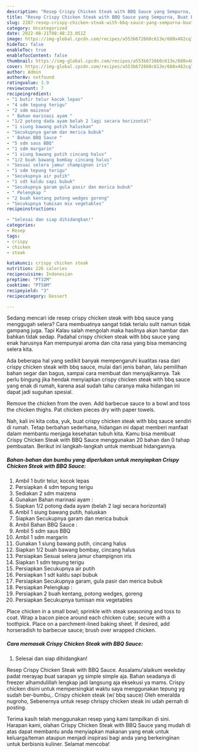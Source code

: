 ```yaml
---
description: "Resep Crispy Chicken Steak with BBQ Sauce yang Sempurna, Buat Buka Puasa Sempurna"
title: "Resep Crispy Chicken Steak with BBQ Sauce yang Sempurna, Buat Buka Puasa Sempurna"
slug: 2287-resep-crispy-chicken-steak-with-bbq-sauce-yang-sempurna-buat-buka-puasa-sempurna
category: Uncategorized
date: 2022-08-21T08:48:23.051Z
image: https://img-global.cpcdn.com/recipes/a553b672660c613e/680x482cq70/crispy-chicken-steak-with-bbq-sauce-foto-resep-utama.jpg
hideToc: false
enableToc: true
enableTocContent: false
thumbnail: https://img-global.cpcdn.com/recipes/a553b672660c613e/680x482cq70/crispy-chicken-steak-with-bbq-sauce-foto-resep-utama.jpg
cover: https://img-global.cpcdn.com/recipes/a553b672660c613e/680x482cq70/crispy-chicken-steak-with-bbq-sauce-foto-resep-utama.jpg
author: Admin
authorAv: notfound
ratingvalue: 3.9
reviewcount: 7
recipeingredient:
- "1 butir telur kocok lepas"
- "4 sdm tepung terigu"
- "2 sdm maizena"
- " Bahan marinasi ayam "
- "1/2 potong dada ayam belah 2 lagi secara horizontal"
- "1 siung bawang putih haluskan"
- "Secukupnya garam dan merica bubuk"
- " Bahan BBQ Sauce "
- "5 sdm saus BBQ"
- "1 sdm margarin"
- "1 siung bawang putih cincang halus"
- "1/2 buah bawang bombay cincang halus"
- "Sesuai selera jamur champignon iris"
- "1 sdm tepung terigu"
- "Secukupnya air putih"
- "1 sdt kaldu sapi bubuk"
- "Secukupnya garam gula pasir dan merica bubuk"
- " Pelengkap "
- "2 buah kentang potong wedges goreng"
- "Secukupnya tumisan mix vegetables"
recipeinstructions:

- "Selesai dan siap dihidangkan!"
categories:
- Resep
tags:
- crispy
- chicken
- steak

katakunci: crispy chicken steak 
nutrition: 226 calories
recipecuisine: Indonesian
preptime: "PT32M"
cooktime: "PT58M"
recipeyield: "3"
recipecategory: Dessert

---
```



Sedang mencari ide resep crispy chicken steak with bbq sauce yang menggugah selera? Cara membuatnya sangat tidak terlalu sulit namun tidak gampang juga. Tapi Kalau salah mengolah maka hasilnya akan hambar dan bahkan tidak sedap. Padahal crispy chicken steak with bbq sauce yang enak harusnya Kan mempunyai aroma dan cita rasa yang bisa memancing selera kita.


Ada beberapa hal yang sedikit banyak mempengaruhi kualitas rasa dari crispy chicken steak with bbq sauce, mulai dari jenis bahan, lalu pemilihan bahan segar dan bagus, sampai cara membuat dan menyajikannya. Tak perlu bingung jika hendak menyiapkan crispy chicken steak with bbq sauce yang enak di rumah, karena asal sudah tahu caranya maka hidangan ini dapat jadi suguhan spesial.

Remove the chicken from the oven. Add barbecue sauce to a bowl and toss the chicken thighs. Pat chicken pieces dry with paper towels.


Nah, kali ini kita coba, yuk, buat crispy chicken steak with bbq sauce sendiri di rumah. Tetap berbahan sederhana, hidangan ini dapat memberi manfaat dalam membantu menjaga kesehatan tubuh kita. Kamu bisa membuat Crispy Chicken Steak with BBQ Sauce menggunakan 20 bahan dan 0 tahap pembuatan. Berikut ini langkah-langkah untuk membuat hidangannya.

<!--inarticleads1-->

##### Bahan-bahan dan bumbu yang diperlukan untuk menyiapkan Crispy Chicken Steak with BBQ Sauce:

1. Ambil 1 butir telur, kocok lepas
1. Persiapkan 4 sdm tepung terigu
1. Sediakan 2 sdm maizena
1. Gunakan  Bahan marinasi ayam :
1. Siapkan 1/2 potong dada ayam (belah 2 lagi secara horizontal)
1. Ambil 1 siung bawang putih, haluskan
1. Siapkan Secukupnya garam dan merica bubuk
1. Ambil  Bahan BBQ Sauce :
1. Ambil 5 sdm saus BBQ
1. Ambil 1 sdm margarin
1. Gunakan 1 siung bawang putih, cincang halus
1. Siapkan 1/2 buah bawang bombay, cincang halus
1. Persiapkan Sesuai selera jamur champignon iris
1. Siapkan 1 sdm tepung terigu
1. Persiapkan Secukupnya air putih
1. Persiapkan 1 sdt kaldu sapi bubuk
1. Persiapkan Secukupnya garam, gula pasir dan merica bubuk
1. Persiapkan  Pelengkap :
1. Persiapkan 2 buah kentang, potong wedges, goreng
1. Persiapkan Secukupnya tumisan mix vegetables


Place chicken in a small bowl; sprinkle with steak seasoning and toss to coat. Wrap a bacon piece around each chicken cube; secure with a toothpick. Place on a parchment-lined baking sheet. If desired, add horseradish to barbecue sauce; brush over wrapped chicken. 

<!--inarticleads2-->

##### Cara memasak Crispy Chicken Steak with BBQ Sauce:


1. Selesai dan siap dihidangkan!

Resep Crispy Chicken Steak with BBQ Sauce. Assalamu&#39;alaikum weekday padat merayap buat sarapan yg simple simple aja. Bahan seadanya di freezer alhamdulillah lengkap jadi langsung aja eksekusi ya mams. Crispy chicken disini untuk mempersingkat waktu saya menggunakan tepung yg sudah ber-bumbu,. Crispy chicken steak (w/ bbq sauce) Oleh emeralda nugroho, Sebenernya untuk resep chrispy chicken steak ini udah pernah di posting. 

Terima kasih telah menggunakan resep yang kami tampilkan di sini. Harapan kami, olahan Crispy Chicken Steak with BBQ Sauce yang mudah di atas dapat membantu anda menyiapkan makanan yang enak untuk keluarga/teman ataupun menjadi inspirasi bagi anda yang berkeinginan untuk berbisnis kuliner. Selamat mencoba!
